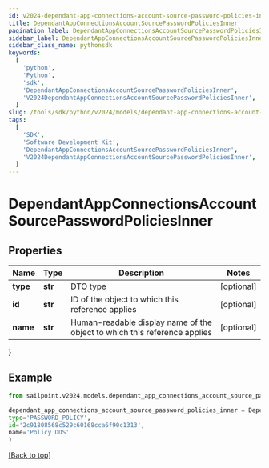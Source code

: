 ```yaml
---
id: v2024-dependant-app-connections-account-source-password-policies-inner
title: DependantAppConnectionsAccountSourcePasswordPoliciesInner
pagination_label: DependantAppConnectionsAccountSourcePasswordPoliciesInner
sidebar_label: DependantAppConnectionsAccountSourcePasswordPoliciesInner
sidebar_class_name: pythonsdk
keywords:
  [
    'python',
    'Python',
    'sdk',
    'DependantAppConnectionsAccountSourcePasswordPoliciesInner',
    'V2024DependantAppConnectionsAccountSourcePasswordPoliciesInner',
  ]
slug: /tools/sdk/python/v2024/models/dependant-app-connections-account-source-password-policies-inner
tags:
  [
    'SDK',
    'Software Development Kit',
    'DependantAppConnectionsAccountSourcePasswordPoliciesInner',
    'V2024DependantAppConnectionsAccountSourcePasswordPoliciesInner',
  ]
---
```


# DependantAppConnectionsAccountSourcePasswordPoliciesInner

## Properties

| Name | Type | Description | Notes |
| --- | --- | --- | --- |
| **type** | **str** | DTO type | [optional] |
| **id** | **str** | ID of the object to which this reference applies | [optional] |
| **name** | **str** | Human-readable display name of the object to which this reference applies | [optional] |

}

## Example

```python
from sailpoint.v2024.models.dependant_app_connections_account_source_password_policies_inner import DependantAppConnectionsAccountSourcePasswordPoliciesInner

dependant_app_connections_account_source_password_policies_inner = DependantAppConnectionsAccountSourcePasswordPoliciesInner(
type='PASSWORD_POLICY',
id='2c91808568c529c60168cca6f90c1313',
name='Policy ODS'
)

```

[[Back to top]](#)
